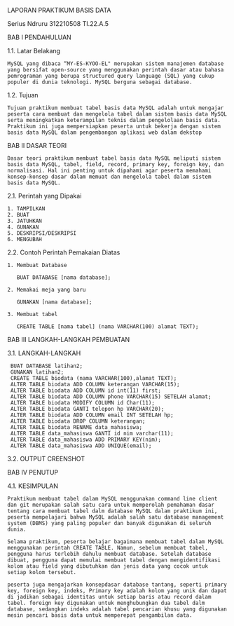 LAPORAN PRAKTIKUM BASIS DATA

Serius Ndruru 312210508 TI.22.A.5

BAB I PENDAHULUAN

1.1. Latar Belakang

    MySQL yang dibaca “MY-ES-KYOO-EL" merupakan sistem manajemen database yang bersifat open-source yang menggunakan perintah dasar atau bahasa pemrograman yang berupa structured query language (SQL) yang cukup populer di dunia teknologi. MySQL berguna sebagai database.

1.2. Tujuan

    Tujuan praktikum membuat tabel basis data MySQL adalah untuk mengajar peserta cara membuat dan mengelola tabel dalam sistem basis data MySQL serta meningkatkan keterampilan teknis dalam pengelolaan basis data. Praktikum ini juga mempersiapkan peserta untuk bekerja dengan sistem basis data MySQL dalam pengembangan aplikasi web dalam dekstop

BAB II DASAR TEORI

    Dasar teori praktikum membuat tabel basis data MySQL meliputi sistem basis data MySQL, tabel, field, record, primary key, foreign key, dan normalisasi. Hal ini penting untuk dipahami agar peserta memahami konsep-konsep dasar dalam memuat dan mengelola tabel dalam sistem basis data MySQL.

2.1. Perintah yang Dipakai

    1. TAMPILKAN
    2. BUAT
    3. JATUHKAN
    4. GUNAKAN
    5. DESKRIPSI/DESKRIPSI
    6. MENGUBAH

2.2. Contoh Perintah Pemakaian Diatas

    1. Membuat Database

       BUAT DATABASE [nama database];

    2. Memakai meja yang baru

       GUNAKAN [nama database];

    3. Membuat tabel

       CREATE TABLE [nama tabel] (nama VARCHAR(100) alamat TEXT);

BAB III LANGKAH-LANGKAH PEMBUATAN

3.1. LANGKAH-LANGKAH

     BUAT DATABASE latihan2;
     GUNAKAN latihan2;
     CREATE TABLE biodata (nama VARCHAR(100),alamat TEXT);
     ALTER TABLE biodata ADD COLUMN keterangan VARCHAR(15);
     ALTER TABLE biodata ADD COLUMN id int(11) first;
     ALTER TABLE biodata ADD COLUMN phone VARCHAR(15) SETELAH alamat;
     ALTER TABLE biodata MODIFY COLUMN id Char(11);
     ALTER TABLE biodata GANTI telepon hp VARCHAR(20);
     ALTER TABLE biodata ADD COLUMN email INT SETELAH hp;
     ALTER TABLE biodata DROP COLUMN keterangan;
     ALTER TABLE biodata RENAME data_mahasiswa;
     ALTER TABLE data_mahasiswa GANTI id nim varchar(11);
     ALTER TABLE data_mahasiswa ADD PRIMARY KEY(nim);
     ALTER TABLE data_mahasiswa ADD UNIQUE(email);

3.2. OUTPUT CREENSHOT

BAB IV PENUTUP

4.1. KESIMPULAN

    Praktikum membuat tabel dalam MySQL menggunakan command line client dan git merupakan salah satu cara untuk memperolah pemahaman dasar tentang cara membuat tabel dalm database MySQL dalam praktikum ini, peserta mempelajari bahwa MySQL adalah salah satu database management system (DBMS) yang paling populer dan banyak digunakan di seluruh dunia.

    Selama praktikum, peserta belajar bagaimana membuat tabel dalam MySQL menggunakan perintah CREATE TABLE. Namun, sebelum membuat tabel, pengguna harus terlebih dahulu membuat database. Setelah database dibuat, pengguna dapat memulai membuat tabel dengan mengidentifikasi kolom atau field yang dibutuhkan dan jenis data yang cocok untuk setiap kolom tersebut.

    peserta juga mengajarkan konsepdasar database tantang, seperti primary key, foreign key, indeks, Primary key adalah kolom yang unik dan dapat di jadikan sebagai identitas untuk setiap baris atau record dalam tabel. foreign key digunakan untuk menghubungkan dua tabel dalm database, sedangkan indeks adalah tabel pencarian khusu yang digunakan mesin pencari basis data untuk memperepat pengambilan data.
